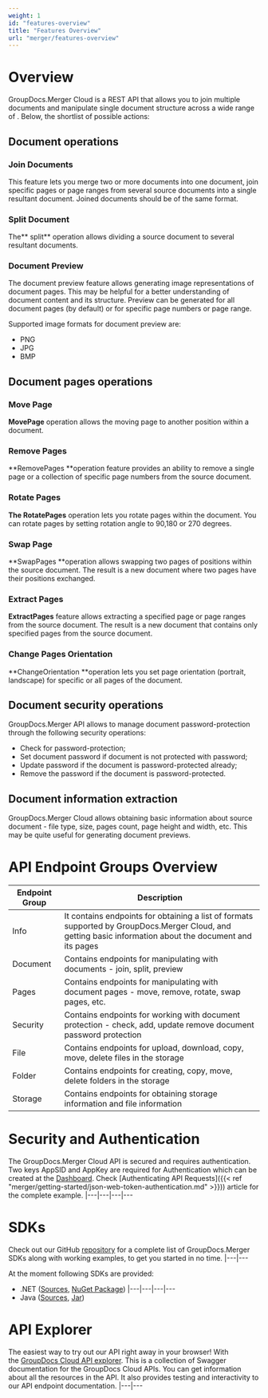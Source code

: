 ```yaml
---
weight: 1
id: "features-overview"
title: "Features Overview"
url: "merger/features-overview"
---
```







# Overview #

GroupDocs.Merger Cloud is a REST API that allows you to join multiple documents and manipulate single document structure across a wide range of . Below, the shortlist of possible actions: 



## Document operations ##

### Join Documents ###

This feature lets you merge two or more documents into one document, join specific pages or page ranges from several source documents into a single resultant document.
Joined documents should be of the same format. 

### Split Document ###

The** split** operation allows dividing a source document to several resultant documents.

### Document Preview  ###

The document preview feature allows generating image representations of document pages. This may be helpful for a better understanding of document content and its structure. Preview can be generated for all document pages (by default) or for specific page numbers or page range.

Supported image formats for document preview are:

* PNG
* JPG
* BMP

## Document pages operations ##

### Move Page ###

**MovePage** operation allows the moving page to another position within a document. 

### Remove Pages ###

**RemovePages **operation feature provides an ability to remove a single page or a collection of specific page numbers from the source document. 

### Rotate Pages ###

**The RotatePages** operation lets you rotate pages within the document. You can rotate pages by setting rotation angle to 90,180 or 270 degrees. 

### Swap Page ###

**SwapPages **operation allows swapping two pages of positions within the source document. The result is a new document where two pages have their positions exchanged.

### Extract Pages ###

**ExtractPages** feature allows extracting a specified page or page ranges from the source document. The result is a new document that contains only specified pages from the source document.


### Change Pages Orientation ###

**ChangeOrientation **operation lets you set page orientation (portrait, landscape) for specific or all pages of the document.

## Document security operations ##

GroupDocs.Merger API allows to manage document password-protection through the following security operations:

* Check for password-protection;
* Set document password if document is not protected with password;
* Update password if the document is password-protected already;
* Remove the password if the document is password-protected. 

## Document information extraction ##

GroupDocs.Merger Cloud allows obtaining basic information about source document - file type, size, pages count, page height and width, etc.
This may be quite useful for generating document previews.


# API Endpoint Groups Overview #

|Endpoint Group|Description
|---|---
|Info|It contains endpoints for obtaining a list of formats supported by GroupDocs.Merger Cloud, and getting basic information about the document and its pages
|Document|Contains endpoints for manipulating with documents - join, split, preview
|Pages|Contains endpoints for manipulating with document pages - move, remove, rotate, swap pages, etc.
|Security|Contains endpoints for working with document protection - check, add, update remove document password protection
|File|Contains endpoints for upload, download, copy, move, delete files in the storage
|Folder|Contains endpoints for creating, copy, move, delete folders in the storage
|Storage|Contains endpoints for obtaining storage information and file information


# Security and Authentication #

The GroupDocs.Merger Cloud API is secured and requires authentication. Two keys AppSID and AppKey are required for Authentication which can be created at the [Dashboard](http://dashboard.groupdocs.cloud/). Check [Authenticating API Requests]({{< ref "merger/getting-started/json-web-token-authentication.md" >}})) article for the complete example. 
|---|---|---|---

# SDKs #

Check out our GitHub [repository](https://github.com/groupdocs-merger-cloud) for a complete list of GroupDocs.Merger SDKs along with working examples, to get you started in no time. 
|---|---

At the moment following SDKs are provided: 

* .NET ([Sources](https://github.com/groupdocs-merger-cloud/groupdocs-merger-cloud-dotnet), [NuGet Package](https://www.nuget.org/packages/GroupDocs.Merger-Cloud))
|---|---|---|---
* Java ([Sources](https://github.com/groupdocs-merger-cloud/groupdocs-merger-cloud-java), [Jar](https://repository.groupdocs.cloud/webapp/#/artifacts/browse/tree/General/repo/com/groupdocs/groupdocs-merger-cloud))

# API Explorer #

The easiest way to try out our API right away in your browser! With the [GroupDocs Cloud API explorer](https://apireference.groupdocs.cloud/merger/). This is a collection of Swagger documentation for the GroupDocs Cloud APIs. You can get information about all the resources in the API. It also provides testing and interactivity to our API endpoint documentation.
|---|---
